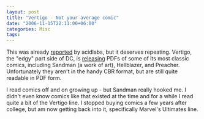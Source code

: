 ```yaml
---
layout: post
title: "Vertigo - Not your average comic"
date: "2006-11-15T22:11:00+06:00"
categories: Misc 
tags: 
---
```


This was already <a href="http://blog.acidlabs.org/2006/11/16/i-heart-vertigo/">reported</a> by acidlabs, but it deserves repeating. Vertigo, the "edgy" part side of DC, is <a href="http://www.dccomics.com/news/?nw=6186">releasing</a> PDFs of some of its most classic comics, including Sandman (a work of art), Hellblazer, and Preacher. Unfortunately they aren't in the handy CBR format, but are still quite readable in PDF form.

I read comics off and on growing up - but Sandman really hooked me. I didn't even know comics like that existed at the time and for a while I read quite a bit of the Vertigo line. I stopped buying comics a few years after college, but am now getting back into it, specifically Marvel's Ultimates line.